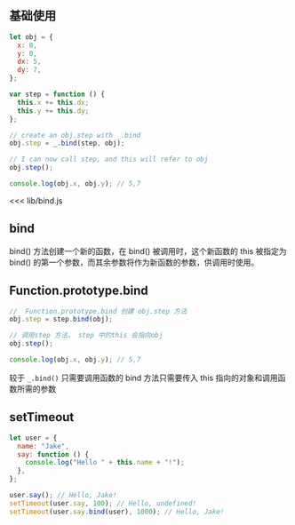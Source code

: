 ## 基础使用

```js
let obj = {
  x: 0,
  y: 0,
  dx: 5,
  dy: 7,
};

var step = function () {
  this.x += this.dx;
  this.y += this.dy;
};

// create an obj.step with _.bind
obj.step = _.bind(step, obj);

// I can now call step, and this will refer to obj
obj.step();

console.log(obj.x, obj.y); // 5,7
```

<<< lib/bind.js

## bind

bind() 方法创建一个新的函数，在 bind() 被调用时，这个新函数的 this 被指定为 bind() 的第一个参数，而其余参数将作为新函数的参数，供调用时使用。

## Function.prototype.bind

```js
//  Function.prototype.bind 创建 obj.step 方法
obj.step = step.bind(obj);

// 调用step 方法， step 中的this 会指向obj
obj.step();

console.log(obj.x, obj.y); // 5,7
```

较于 `_.bind()` 只需要调用函数的 bind 方法只需要传入 this 指向的对象和调用函数所需的参数

## setTimeout

```js
let user = {
  name: "Jake",
  say: function () {
    console.log("Hello " + this.name + "!");
  },
};

user.say(); // Hello, Jake!
setTimeout(user.say, 100); // Hello, undefined!
setTimeout(user.say.bind(user), 1000); // Hello, Jake!
```

